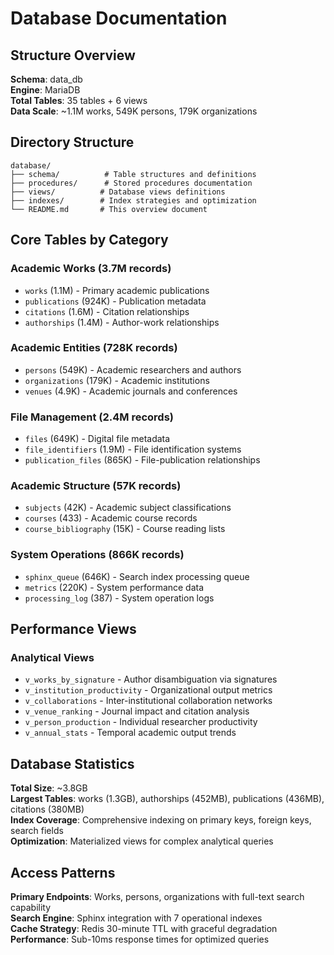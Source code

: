 # Database Documentation

## Structure Overview

**Schema**: data_db  
**Engine**: MariaDB  
**Total Tables**: 35 tables + 6 views  
**Data Scale**: ~1.1M works, 549K persons, 179K organizations

## Directory Structure

```
database/
├── schema/          # Table structures and definitions
├── procedures/      # Stored procedures documentation
├── views/          # Database views definitions
├── indexes/        # Index strategies and optimization
└── README.md       # This overview document
```

## Core Tables by Category

### Academic Works (3.7M records)
- `works` (1.1M) - Primary academic publications
- `publications` (924K) - Publication metadata
- `citations` (1.6M) - Citation relationships
- `authorships` (1.4M) - Author-work relationships

### Academic Entities (728K records)
- `persons` (549K) - Academic researchers and authors
- `organizations` (179K) - Academic institutions
- `venues` (4.9K) - Academic journals and conferences

### File Management (2.4M records)
- `files` (649K) - Digital file metadata
- `file_identifiers` (1.9M) - File identification systems
- `publication_files` (865K) - File-publication relationships

### Academic Structure (57K records)
- `subjects` (42K) - Academic subject classifications
- `courses` (433) - Academic course records
- `course_bibliography` (15K) - Course reading lists

### System Operations (866K records)
- `sphinx_queue` (646K) - Search index processing queue
- `metrics` (220K) - System performance data
- `processing_log` (387) - System operation logs

## Performance Views

### Analytical Views
- `v_works_by_signature` - Author disambiguation via signatures
- `v_institution_productivity` - Organizational output metrics
- `v_collaborations` - Inter-institutional collaboration networks
- `v_venue_ranking` - Journal impact and citation analysis
- `v_person_production` - Individual researcher productivity
- `v_annual_stats` - Temporal academic output trends

## Database Statistics

**Total Size**: ~3.8GB  
**Largest Tables**: works (1.3GB), authorships (452MB), publications (436MB), citations (380MB)  
**Index Coverage**: Comprehensive indexing on primary keys, foreign keys, search fields  
**Optimization**: Materialized views for complex analytical queries

## Access Patterns

**Primary Endpoints**: Works, persons, organizations with full-text search capability  
**Search Engine**: Sphinx integration with 7 operational indexes  
**Cache Strategy**: Redis 30-minute TTL with graceful degradation  
**Performance**: Sub-10ms response times for optimized queries